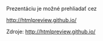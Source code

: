 Prezentáciu je možné prehliadať cez

  http://htmlpreview.github.io/

Zdroje:
  http://htmlpreview.github.io/